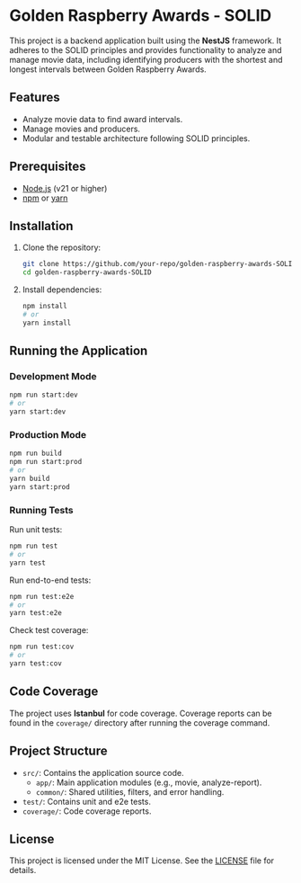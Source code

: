 # Golden Raspberry Awards - SOLID

This project is a backend application built using the **NestJS** framework. It adheres to the SOLID principles and provides functionality to analyze and manage movie data, including identifying producers with the shortest and longest intervals between Golden Raspberry Awards.

## Features

- Analyze movie data to find award intervals.
- Manage movies and producers.
- Modular and testable architecture following SOLID principles.

## Prerequisites

- [Node.js](https://nodejs.org/) (v21 or higher)
- [npm](https://www.npmjs.com/) or [yarn](https://yarnpkg.com/)

## Installation

1. Clone the repository:
   ```bash
   git clone https://github.com/your-repo/golden-raspberry-awards-SOLID.git
   cd golden-raspberry-awards-SOLID
   ```

2. Install dependencies:
   ```bash
   npm install
   # or
   yarn install
   ```

## Running the Application

### Development Mode
```bash
npm run start:dev
# or
yarn start:dev
```

### Production Mode
```bash
npm run build
npm run start:prod
# or
yarn build
yarn start:prod
```

### Running Tests
Run unit tests:
```bash
npm run test
# or
yarn test
```

Run end-to-end tests:
```bash
npm run test:e2e
# or
yarn test:e2e
```

Check test coverage:
```bash
npm run test:cov
# or
yarn test:cov
```

## Code Coverage

The project uses **Istanbul** for code coverage. Coverage reports can be found in the `coverage/` directory after running the coverage command.

## Project Structure

- `src/`: Contains the application source code.
  - `app/`: Main application modules (e.g., movie, analyze-report).
  - `common/`: Shared utilities, filters, and error handling.
- `test/`: Contains unit and e2e tests.
- `coverage/`: Code coverage reports.

## License

This project is licensed under the MIT License. See the [LICENSE](LICENSE) file for details.
